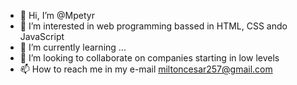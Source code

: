 - 👋 Hi, I’m @Mpetyr
- 👀 I’m interested in web programming bassed in HTML, CSS ando JavaScript
- 🌱 I’m currently learning ...
- 💞️ I’m looking to collaborate on companies starting in low levels
- 📫 How to reach me in my e-mail miltoncesar257@gmail.com
